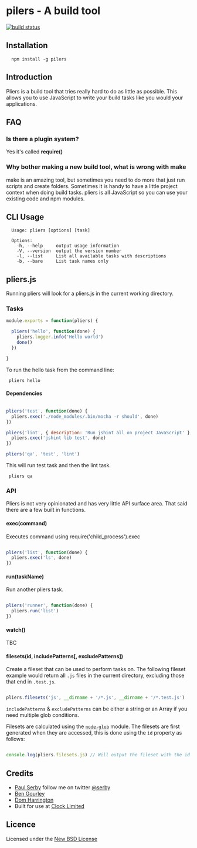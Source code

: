 # pilers - A build tool

[![build status](https://secure.travis-ci.org/serby/pilers.png)](http://travis-ci.org/serby/pilers)

## Installation

      npm install -g pilers

## Introduction

Pliers is a build tool that tries really hard to do as little as possible. This
allows you to use JavaScript to write your build tasks like you would your
applications.

## FAQ

### Is there a plugin system?

Yes it's called **require()**

### Why bother making a new build tool, what is wrong with make

make is an amazing tool, but sometimes you need to do more that just run scripts
and create folders. Sometimes it is handy to have a little project context when
doing build tasks. pliers is all JavaScript so you can use your existing code
and npm modules.

## CLI Usage

      Usage: pliers [options] [task]

      Options:
        -h, --help     output usage information
        -V, --version  output the version number
        -l, --list     List all available tasks with descriptions
        -b, --bare     List task names only

## pliers.js

Running pliers will look for a pliers.js in the current working directory.

### Tasks

```js
module.exports = function(pliers) {

  pliers('hello', function(done) {
    pliers.logger.info('Hello world')
    done()
  })

}
```

To run the hello task from the command line:

     pliers hello


#### Dependencies

```js

pliers('test', function(done) {
  pliers.exec('./node_modules/.bin/mocha -r should', done)
})

pliers('lint', { description: 'Run jshint all on project JavaScript' }, function(done) {
  pliers.exec('jshint lib test', done)
})

pliers('qa', 'test', 'lint')
```

This will run test task and then the lint task.

     pliers qa

### API

Pliers is not very opinionated and has very little API surface area. That said there are a few built in functions.

#### exec(command)

Executes command using require('child_process').exec

```js

pliers('list', function(done) {
  pliers.exec('ls', done)
})

```

#### run(taskName)

Run another pliers task.

```js

pliers('runner', function(done) {
  pliers.run('list')
})

```

#### watch()

TBC

#### filesets(id, includePatterns[, excludePatterns])

Create a fileset that can be used to perform tasks on. The following fileset example would return all `.js` files in the current directory, excluding those that end in `.test.js`.

```js

pliers.filesets('js', __dirname + '/*.js', __dirname + '/*.test.js')

```

`includePatterns` & `excludePatterns` can be either a string or an Array if you need multiple glob conditions.

Filesets are calculated using the [`node-glob`](https://github.com/isaacs/node-glob) module. The filesets are first generated when they are accessed, this is done using the `id` property as follows:

```js

console.log(pliers.filesets.js) // Will output the fileset with the id 'js'

```

## Credits
* [Paul Serby](https://github.com/serby/) follow me on twitter [@serby](http://twitter.com/serby)
* [Ben Gourley](https://github.com/bengourley/)
* [Dom Harrington](https://github.com/domharrington/)
* Built for use at [Clock Limited](http://www.clock.co.uk)

## Licence
Licensed under the [New BSD License](http://opensource.org/licenses/bsd-license.php)